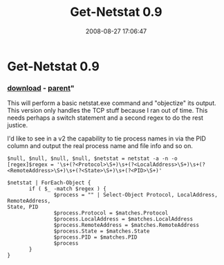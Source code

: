 ﻿---
pid:            555
parent:         554
children:       
poster:         halr9000
title:          Get-Netstat 0.9
date:           2008-08-27 17:06:47
format:         posh
---

# Get-Netstat 0.9

### [download](555.ps1) - [parent](554.md)"

This will perform a basic netstat.exe command and "objectize" its output.  This version only handles the TCP stuff because I ran out of time. This needs perhaps a switch statement and a second regex to do the rest justice.

I'd like to see in a v2 the capability to tie process names in via the PID column and output the real process name and file info and so on.

```posh
$null, $null, $null, $null, $netstat = netstat -a -n -o
[regex]$regex = '\s+(?<Protocol>\S+)\s+(?<LocalAddress>\S+)\s+(?<RemoteAddress>\S+)\s+(?<State>\S+)\s+(?<PID>\S+)'

$netstat | ForEach-Object {
       if ( $_ -match $regex ) {
               $process = "" | Select-Object Protocol, LocalAddress, RemoteAddress,
State, PID
               $process.Protocol = $matches.Protocol
               $process.LocalAddress = $matches.LocalAddress
               $process.RemoteAddress = $matches.RemoteAddress
               $process.State = $matches.State
               $process.PID = $matches.PID
               $process
       }
}
```
